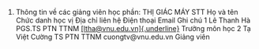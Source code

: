 1. Thông tin về các giảng viên học phần: THỊ GIÁC MÁY
STT Họ và tên Chức danh học vị Địa chỉ liên hệ Điện thoại Email Ghi chú 1 Lê Thanh Hà PGS.TS PTN TTNM [[ltha\@vnu.edu.vn]{.underline}](mailto:ltha@vnu.edu.vn) Trưởng môn học
2 Tạ Việt Cường TS PTN TTNM cuongtv\@vnu.edu.vn Giảng viên
